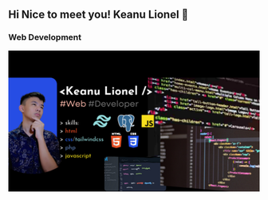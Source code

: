 ## Hi Nice to meet you! Keanu Lionel 👋
### Web Development

![Design and Development.](https://github.com/KeanuLionel/keanulionel/blob/main/Dashboard.png)


